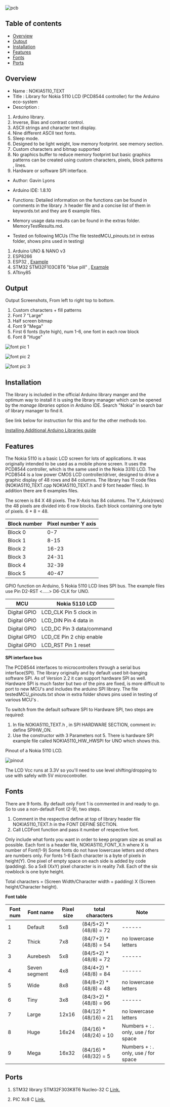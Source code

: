 ![ pcb ](https://github.com/gavinlyonsrepo/NOKIA5110_TEXT/blob/master/extras/image/NOKIA.jpg)

Table of contents
---------------------------

  * [Overview](#overview)
  * [Output](#output)
  * [Installation](#installation)
  * [Features](#features)
  * [Fonts](#fonts)
  * [Ports](#ports)
  
Overview
--------------------
* Name : NOKIA5110_TEXT
* Title : Library for Nokia 5110 LCD (PCD8544 controller) for the Arduino eco-system
* Description : 

1. Arduino library.      
2. Inverse, Bias and contrast control. 
3. ASCII strings and character text display.
4. Nine different ASCII text fonts. 
5. Sleep mode.
6. Designed to be light weight, low memory footprint. see memory section.
7. Custom characters and bitmap supported
8. No graphics buffer to reduce memory footprint but 
basic graphics patterns can be created using custom characters, pixels, block patterns , lines.
 9. Hardware or software SPI interface.
 
* Author: Gavin Lyons
* Arduino IDE: 1.8.10
* Functions: Detailed information on the functions can be found in comments in the library .h header file and a concise list of them in keywords.txt and they are 6 example files. 
* Memory usage data results can be found in the extras folder. MemoryTestResults.md.

* Tested on following MCUs (The file testedMCU_pinouts.txt in extras folder, shows pins used in testing)
 
1. Arduino  UNO & NANO v3
2. ESP8266  
3. ESP32 , [Example](https://github.com/gavinlyonsrepo/ESP_projects/tree/master/projects/NOKIA)
4. STM32 STM32F103C8T6  "blue pill" , [Example](https://github.com/gavinlyonsrepo/STM32_projects/tree/master/projects/fmradio)
5. ATtiny85 

Output
---------------------------------

Output Screenshots, From left to right top to bottom.

1. Custom characters + fill patterns 
2. Font 7 "Large"
3. Half screen bitmap
4. Font 9 "Mega"  
5. First 6  fonts (byte high), num 1-6, one font in each row block
6. Font 8 "Huge" 

![ font pic 1 ](https://github.com/gavinlyonsrepo/NOKIA5110_TEXT/blob/master/extras/image/NOKIA_FONT1.jpg)

![ font pic 2 ](https://github.com/gavinlyonsrepo/NOKIA5110_TEXT/blob/master/extras/image/NOKIA_FONT2.jpg)

![ font pic 3 ](https://github.com/gavinlyonsrepo/NOKIA5110_TEXT/blob/master/extras/image/NOKIA_FONT_ALL.jpg)

Installation
------------------------------

The library is included in the official Arduino library manger and the optimum way to install it 
is using the library manager which can be opened by the *manage libraries* option in Arduino IDE. 
Search "Nokia" in search bar of library manager to find it.

See link below for instruction for this and for the other methods too.

[Installing Additional Arduino Libraries guide](https://www.arduino.cc/en/Guide/Libraries)

Features
-------------------------
The Nokia 5110 is a basic LCD screen for lots of applications. 
It was originally intended to be used as a mobile phone screen. 
It uses the PCD8544 controller, which is the same used in the Nokia 3310 LCD. 
The PCD8544 is a low power CMOS LCD controller/driver, designed to drive a graphic display of 48 rows and 84 columns. The library has 11 code files (NOKIA5110_TEXT.cpp  NOKIA5110_TEXT.h and 9 font header files). In addition there are  6 examples files. 

The screen is 84 X 48 pixels. The X-Axis has 84 columns.
The Y_Axis(rows) the 48 pixels are divided into 6 row blocks. 
Each block containing one byte of pixels. 6 * 8 = 48. 

| Block number   | Pixel number Y axis|
| ------ | ------ |
| Block 0 | 0-7 |
| Block 1 | 8-15 |
| Block 2 | 16-23|
| Block 3 | 24-31 |
| Block 4 | 32-39 |
| Block 5 | 40-47 |

GPIO function on Arduino, 5 Nokia 5110 LCD lines SPI bus.
The example files use Pin D2-RST <.....> D6-CLK for UNO. 

| MCU   | Nokia 5110 LCD |
| ------ | ------ |
| Digital GPIO | LCD_CLK Pin 5 clock in |
| Digital GPIO | LCD_DIN Pin 4 data in |
| Digital GPIO | LCD_DC Pin 3 data/command|
| Digital GPIO | LCD_CE Pin 2 chip enable |
| Digital GPIO | LCD_RST Pin 1 reset|

**SPI interface bus**

The PCD8544 interfaces to microcontrollers through a serial bus interface(SPI).
The library originally and by default  used bit-banging software SPI. 
As of Version 2.2 it can support hardware SPI as well.
Hardware SPI is much faster but two of the pins are fixed, is more difficult to port to new MCU's
and includes the arduino SPI library. 
The file testedMCU_pinouts.txt show in extra folder shows pins used in testing of various MCU's
.

To switch from the default software SPI to Hardware SPI, two steps are required:

1. In file NOKIA5110_TEXT.h , in SPI HARDWARE SECTION, comment in: define SPIHW_ON.
2. Use the constructor with 3 Parameters not 5. There is hardware SPI example file called NOKIA5110_HIW_HWSPI for UNO which shows this.

Pinout of a Nokia 5110 LCD.

![ pinout ](https://github.com/gavinlyonsrepo/NOKIA5110_TEXT/blob/master/extras/image/NOKIA_PINOUT.jpg)

The LCD Vcc runs at 3.3V so you'll need to use level shifting/dropping  to use with safely with  5V microcontroller.

Fonts 
---------------------------

There are 9 fonts.
By default only Font 1 is commented in and ready to go.
So to use a non-default Font (2-9), two steps.

1. Comment in the respective define at top of library header file NOKIA5110_TEXT.h in the FONT DEFINE SECTION.
2. Call LCDFont function and pass it number of respective font.

Only include what fonts you want in order to keep program size as small as possible.
Each font is a header file, NOKIA5110_FONT_X.h where X is number of Font(1-9)
Some fonts do not have lowercase letters and others are numbers only.
For fonts 1-6 Each character is a byte of pixels in height(Y). One pixel of empty space on each side 
is added by code (padding). So a 5x8 (XxY) pixel character is in reality 7x8. 
Each of the six rowblock is one byte height. 

Total characters = (Screen Width/Character width  + padding) X (Screen height/Character height).

**Font table**

| Font num | Font name | Pixel size | total characters | Note |
| ------ | ------ | ------ | ------ |  ------ |
| 1 | Default | 5x8 | (84/5+2) * (48/8) = 72 |   ------ |
| 2 | Thick   | 7x8 | (84/7+2) * (48/8)  = 54 |  no lowercase letters  |
| 3 | Aurebesh | 5x8 | (84/5+2) * (48/8)  = 72 | ------ |
| 4 | Seven segment | 4x8 | (84/4+2) * (48/8) = 84 | ------ |
| 5 | Wide | 8x8 | (84/8+2) * (48/8) = 48 | no lowercase letters |
| 6 | Tiny | 3x8 | (84/3+2) * (48/8) = 96  | ------ |
| 7 | Large | 12x16 | (84/12) * (48/16) = 21 |  no lowercase letters |
| 8 | Huge | 16x24 | (84/16) * (48/24) = 10  | Numbers + : . only, use / for space |
| 9 | Mega | 16x32 | (84/16) * (48/32) = 5  | Numbers + : . only, use / for space |

Ports
-------------------------

1. STM32 library STM32F303K8T6 Nucleo-32 C [Link.](https://github.com/gavinlyonsrepo/STM32_projects/tree/master/projects/nokiatext)

2. PIC Xc8 C   [Link.](https://github.com/gavinlyonsrepo/pic_18F47K42_projects/tree/master/projects/nokiatext)

